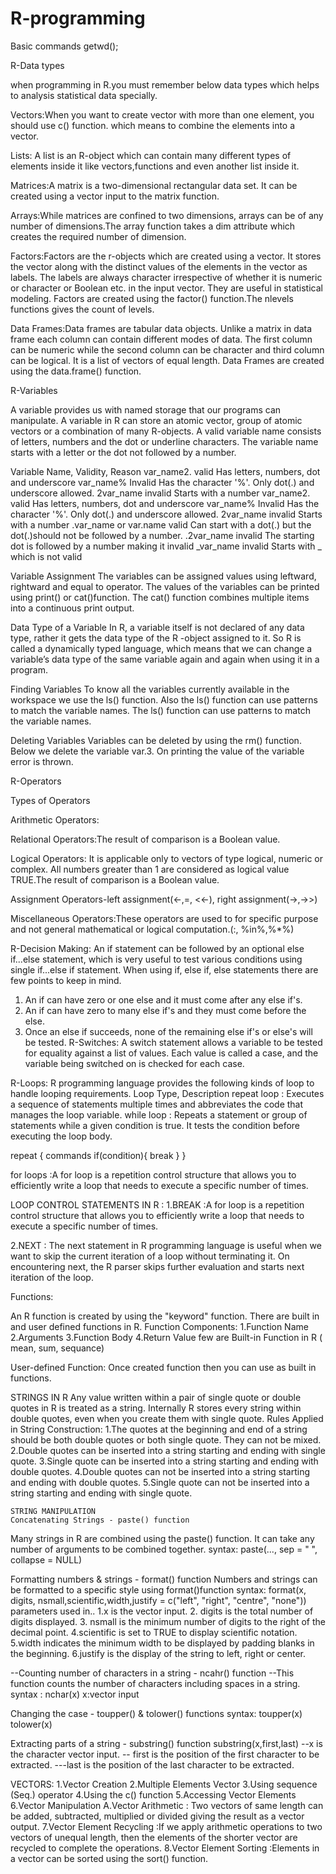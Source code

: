 # R-programming
Basic commands
getwd();

R-Data types

  when programming in R.you must remember below data types which helps to analysis            statistical data specially.
  
  Vectors:When you want to create vector with more than one element, you should use c()               function. which means to combine the elements into a vector.
  
  Lists: A list is an R-object which can contain many different types of elements inside it          like vectors,functions and even another list inside it.
  
  Matrices:A matrix is a two-dimensional rectangular data set. It can be created using a              vector input to the matrix function.
  
  Arrays:While matrices are confined to two dimensions, arrays can be of any number of              dimensions.The array function takes a dim attribute which creates the required             number of dimension.
  
  Factors:Factors are the r-objects which are created using a vector. It stores the vector           along with the distinct values of the elements in the vector as labels. The                labels are always character irrespective of whether it is numeric or character or           Boolean etc. in the input vector. They are useful in statistical modeling.                 Factors are created using the factor() function.The nlevels functions gives the            count of levels.
  
  Data Frames:Data frames are tabular data objects. Unlike a matrix in data frame each                   column can contain different modes of data. The first column can be numeric                while the second column can be character and third column can be logical. It               is a list of vectors of equal length. Data Frames are created using the                    data.frame() function.
  
R-Variables
  
A variable provides us with named storage that our programs can manipulate. A variable in R can store an atomic vector, group of atomic vectors or a combination of many R-objects. A
valid variable name consists of letters, numbers and the dot or underline characters. The
variable name starts with a letter or the dot not followed by a number.

Variable Name, Validity, Reason
var_name2. valid Has letters, numbers, dot and underscore
var_name% Invalid Has the character '%'. Only dot(.) and underscore
allowed.
2var_name invalid Starts with a number
var_name2. valid Has letters, numbers, dot and underscore
var_name% Invalid Has the character '%'. Only dot(.) and underscore allowed.
2var_name invalid Starts with a number
.var_name or var.name valid Can start with a dot(.) but the dot(.)should not be followed by a number.
.2var_name invalid The starting dot is followed by a number making it invalid
_var_name invalid Starts with _ which is not valid

Variable Assignment
The variables can be assigned values using leftward, rightward and equal to operator. The
values of the variables can be printed using print() or cat()function. The cat() function
combines multiple items into a continuous print output.

Data Type of a Variable
In R, a variable itself is not declared of any data type, rather it gets the data type of the R -object assigned to it. So R is called a dynamically typed language, which means that we can change a variable’s data type of the same variable again and again when using it in a program.

Finding Variables
To know all the variables currently available in the workspace we use the ls() function. Also the ls() function can use patterns to match the variable names.
The ls() function can use patterns to match the variable names.

Deleting Variables
Variables can be deleted by using the rm() function. Below we delete the variable var.3. On
printing the value of the variable error is thrown.

R-Operators

Types of Operators

Arithmetic Operators:

Relational Operators:The result of comparison is a Boolean value.

Logical Operators: It is applicable only to vectors of type logical, numeric or complex.                      All numbers greater than 1 are considered as logical value TRUE.The                        result of comparison is a Boolean value.

Assignment Operators-left assignment(<-,=, <<-), right assignment(->,->>)

Miscellaneous Operators:These operators are used to for specific purpose and not general                            mathematical or logical computation.(:, %in%,%*%)

R-Decision Making:
An if statement can be followed by an optional else if...else statement, which is very useful
to test various conditions using single if...else if statement.
When using if, else if, else statements there are few points to keep in mind.
1. An if can have zero or one else and it must come after any else if's.
2. An if can have zero to many else if's and they must come before the else.
3. Once an else if succeeds, none of the remaining else if's or else's will be tested.
R-Switches:
A switch statement allows a variable to be tested for equality against a list of values. 
Each value is called a case, and the variable being switched on is checked for each case.

R-Loops:
R programming language provides the following kinds of loop to handle looping requirements.
Loop Type, Description
repeat loop : Executes a sequence of statements multiple times and abbreviates the
code that manages the loop variable.
while loop : Repeats a statement or group of statements while a given condition is
true. It tests the condition before executing the loop body.

repeat {
commands
if(condition){
break
}
}

for loops :A for loop is a repetition control structure that allows you to efficiently write a loop that needs to execute a specific number of times.

LOOP CONTROL STATEMENTS IN R :
1.BREAK :A for loop is a repetition control structure that allows you to efficiently write a loop that needs to execute a specific number of times.

2.NEXT : The next statement in R programming language is useful when we want to skip
the current iteration of a loop without terminating it. On encountering next, the
R parser skips further evaluation and starts next iteration of the loop.

Functions:

An R function is created by using the "keyword" function. There are built in and user defined functions in R.
Function Components:
  1.Function Name
  2.Arguments
  3.Function Body
  4.Return Value
few are Built-in Function in R ( mean, sum, sequance)

User-defined Function:
Once created function then you can use as built in functions.

STRINGS IN R
Any value written within a pair of single quote or double quotes in R is treated as a string. Internally R stores every string within double quotes, even when you create them with single quote.
Rules Applied in String Construction:
    1.The quotes at the beginning and end of a string should be both double quotes or both single quote. They can not be mixed.
    2.Double quotes can be inserted into a string starting and ending with single quote.
    3.Single quote can be inserted into a string starting and ending with double quotes.
    4.Double quotes can not be inserted into a string starting and ending with double quotes.
    5.Single quote can not be inserted into a string starting and ending with single quote.
    
    STRING MANIPULATION
    Concatenating Strings - paste() function
Many strings in R are combined using the paste() function. It can take any number of
arguments to be combined together.
syntax: paste(..., sep = " ", collapse = NULL)

Formatting numbers & strings - format() function
Numbers and strings can be formatted to a specific style using format()function
    syntax:
    format(x, digits, nsmall,scientific,width,justify = c("left", "right", "centre", "none"))
parameters used in..
      1.x is the vector input.
      2. digits is the total number of digits displayed.
      3. nsmall is the minimum number of digits to the right of the decimal point.
      4.scientific is set to TRUE to display scientific notation.
      5.width indicates the minimum width to be displayed by padding blanks in the beginning.
      6.justify is the display of the string to left, right or center.

--Counting number of characters in a string - ncahr() function
--This function counts the number of characters including spaces in a string.
syntax : nchar(x)
x:vector input


Changing the case - toupper() & tolower() functions
syntax: toupper(x)
        tolower(x)
        
Extracting parts of a string - substring() function
substring(x,first,last)
--x is the character vector input.
-- first is the position of the first character to be extracted.
---last is the position of the last character to be extracted.


VECTORS:
    1.Vector Creation
    2.Multiple Elements Vector
    3.Using sequence (Seq.) operator
    4.Using the c() function
    5.Accessing Vector Elements
    6.Vector Manipulation
          A.Vector Arithmetic : Two vectors of same length can be added, subtracted,                  multiplied or divided giving the result as a vector output.
    7.Vector Element Recycling :If we apply arithmetic operations to two vectors of                                         unequal length, then the elements of the shorter vector                                   are recycled to complete the operations.
    8.Vector Element Sorting :Elements in a vector can be sorted using the sort()                                       function.
